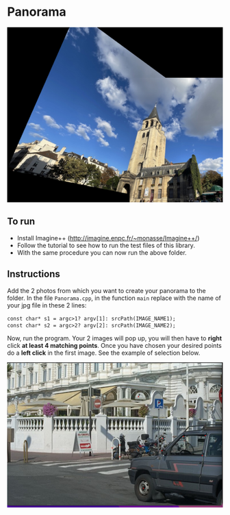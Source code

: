 # Panorama
![This is an image](/Panorama_Initial/ex_tmp.png)

## To run

- Install Imagine++ (http://imagine.enpc.fr/~monasse/Imagine++/)
- Follow the tutorial to see how to run the test files of this library.
- With the same procedure you can now run the above folder.

## Instructions

Add the 2 photos from which you want to create your panorama to the folder. In the file `Panorama.cpp`, in the function `main` replace with the name of your jpg file in these 2 lines:
```
const char* s1 = argc>1? argv[1]: srcPath(IMAGE_NAME1);
const char* s2 = argc>2? argv[2]: srcPath(IMAGE_NAME2);
```

Now, run the program. Your 2 images will pop up, you will then have to **right** click **at least 4 matching points**. Once you have chosen your desired points do a **left click** in the first image. See the example of selection below.

![This is an image](/Panorama_Initial/figures/image1_selection.png)
